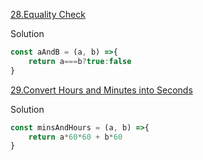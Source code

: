 [28.Equality Check](https://edabit.com/challenge/BGvTMfwxYDRbtaTJ3)

Solution

```js
const aAndB = (a, b) =>{
    return a===b?true:false
}
```


[29.Convert Hours and Minutes into Seconds](https://edabit.com/challenge/JesaFi5ntBEbGT8bu)

Solution 

```js
const minsAndHours = (a, b) =>{
    return a*60*60 + b*60
}
```